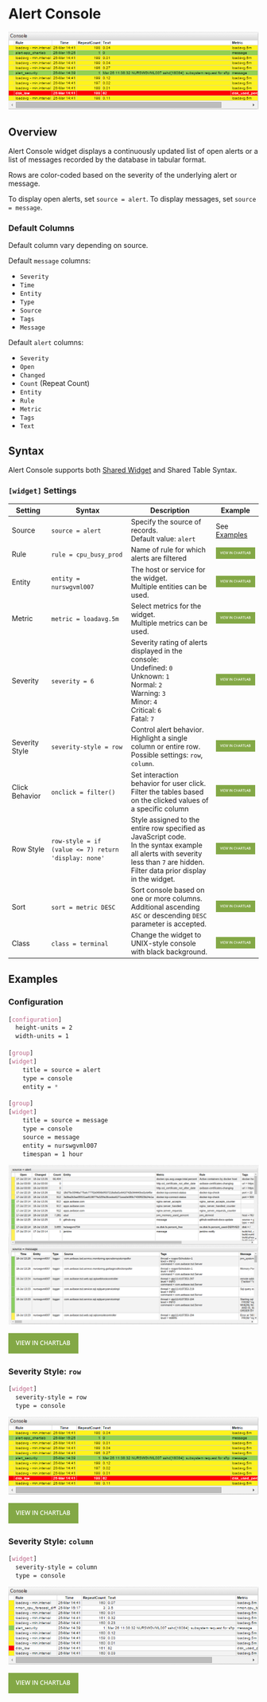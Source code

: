# Alert Console

![](./images/alert-console-2.png)

## Overview

Alert Console widget displays a continuously updated list of open alerts or a list of messages recorded by the database in tabular format.

Rows are color-coded based on the severity of the underlying alert or message.

To display open alerts, set `source = alert`. To display messages, set `source = message`.

### Default Columns

Default column vary depending on source.

Default `message` columns:

* `Severity`
* `Time`
* `Entity`
* `Type`
* `Source`
* `Tags`
* `Message`

Default `alert` columns:

* `Severity`
* `Open`
* `Changed`
* `Count` (Repeat Count)
* `Entity`
* `Rule`
* `Metric`
* `Tags`
* `Text`

## Syntax

Alert Console supports both [Shared Widget](../shared/README.md) and Shared Table Syntax.

### `[widget]` Settings

Setting |Syntax |Description |Example
--|--|--|--
Source | `source = alert` | Specify the source of records.<br>Default value: `alert` | See [Examples](#examples)
Rule | `rule = cpu_busy_prod` | Name of rule for which alerts are filtered | [![](./images/button.png)](https://apps.axibase.com/chartlab/0db89ed0/11/)
Entity | `entity = nurswgvml007` | The host or service for the widget.<br>Multiple entities can be used.| [![](./images/button.png)](https://apps.axibase.com/chartlab/0db89ed0/7/)
Metric | `metric = loadavg.5m` | Select metrics for the widget.<br>Multiple metrics can be used.| [![](./images/button.png)](https://apps.axibase.com/chartlab/0db89ed0/8/)
Severity | `severity = 6` | Severity rating of alerts displayed in the console:<br>Undefined: `0`<br>Unknown: `1`<br>Normal: `2`<br>Warning: `3`<br>Minor: `4`<br>Critical: `6`<br>Fatal: `7`| [![](./images/button.png)](https://apps.axibase.com/chartlab/0db89ed0/3/)
Severity Style | `severity-style = row`| Control alert behavior. Highlight a single column or entire row.<br>Possible settings: `row`, `column`.| [![](./images/button.png)](https://apps.axibase.com/chartlab/0db89ed0/4/)
Click Behavior | `onclick = filter()` | Set interaction behavior for user click.<br>Filter the tables based on the clicked values of a specific column | [![](./images/button.png)](https://apps.axibase.com/chartlab/0db89ed0/5/)
Row Style | `row-style = if (value <= 7) return 'display: none'` | Style assigned to the entire row specified as JavaScript code.<br>In the syntax example all alerts with severity less than `7` are hidden.<br>Filter data prior display in the widget. | [![](./images/button.png)](https://apps.axibase.com/chartlab/0db89ed0/6/)
Sort | `sort = metric DESC` | Sort console based on one or more columns.<br>Additional ascending `ASC` or descending `DESC` parameter is accepted.| [![](./images/button.png)](https://apps.axibase.com/chartlab/0db89ed0/9/)
Class | `class = terminal` | Change the widget to UNIX-style console with black background.| [![](./images/button.png)](https://apps.axibase.com/chartlab/0db89ed0/10/)

## Examples

### Configuration

```css
[configuration]
  height-units = 2
  width-units = 1

[group]
[widget]
    title = source = alert
    type = console
    entity = *

[group]
[widget]
    title = source = message
    type = console
    source = message
    entity = nurswgvml007
    timespan = 1 hour
```

![](./images/config-example.png)

[![](./images/button.png)](https://apps.axibase.com/chartlab/eb5102c5)

### Severity Style: `row`

```css
[widget]
  severity-style = row
  type = console
```

![](./images/alert-console-2.png)

[![](./images/button.png)](https://apps.axibase.com/chartlab/0db89ed0/2/)

### Severity Style: `column`

```css
[widget]
  severity-style = column
  type = console
```

![](./images/alert-console-1.png)

[![](./images/button.png)](https://apps.axibase.com/chartlab/0db89ed0)